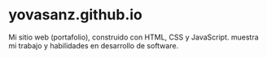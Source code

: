 # yovasanz.github.io
Mi sitio web (portafolio), construido con HTML, CSS y JavaScript. muestra mi trabajo y habilidades en desarrollo de software.
